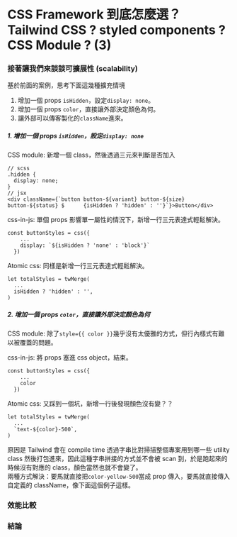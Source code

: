 # CSS Framework 到底怎麼選？Tailwind CSS ? styled components ? CSS Module ? (3)

### 接著讓我們來談談可擴展性 (scalability)

基於前面的案例，思考下面這幾種擴充情境

1. 增加一個 props `isHidden`，設定`display: none`。
2. 增加一個 props `color`，直接讓外部決定顏色為何。
3. 讓外部可以傳客製化的`className`進來。

##### 1. 增加一個 props `isHidden`，設定`display: none`

CSS module: 新增一個 class，然後透過三元來判斷是否加入<br>

```
// scss
.hidden {
  display: none;
}
// jsx
<div className={`button button-${variant} button-${size} button-${status} $      {isHidden ? 'hidden' : ''}`}>Button</div>
```

css-in-js: 單個 props 影響單一屬性的情況下，新增一行三元表達式輕鬆解決。<br>

```
const buttonStyles = css({
    ...
    display: `${isHidden ? 'none' : 'block'}`
  })
```

Atomic css: 同樣是新增一行三元表達式輕鬆解決。<br>

```
let totalStyles = twMerge(
  ...
  isHidden ? 'hidden' : '',
)
```

##### 2. 增加一個 props `color`，直接讓外部決定顏色為何

CSS module: 除了`style={{ color }}`幾乎沒有太優雅的方式，但行內樣式有難以被覆蓋的問題。<br>

css-in-js: 將 props 塞進 css object，結束。<br>

```
const buttonStyles = css({
    ...
    color
  })
```

Atomic css: 又踩到一個坑，新增一行後發現顏色沒有變？？<br>

```
let totalStyles = twMerge(
  ...
  `text-${color}-500`,
)
```

原因是 Tailwind 會在 compile time 透過字串比對掃描整個專案用到哪一些 utility class 然後打包進來，因此這種字串拼接的方式並不會被 scan 到，於是跑起來的時候沒有對應的 class，顏色當然也就不會變了。<br>
兩種方式解決：要馬就直接把`color-yellow-500`當成 prop 傳入，要馬就直接傳入自定義的 className，像下面這個例子這樣。

### 效能比較

### 結論
